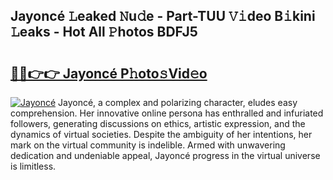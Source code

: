 ## Jayoncé 𝙻eaked 𝙽u𝚍e - Part-TUU 𝚅𝚒deo B𝚒kini 𝙻eaks - Hot All 𝙿hotos BDFJ5

# <h2><a href="http://ld2o8o.urlbe.top/?page=Jayonc%c3%a9">🔗🔗👉👉 Jayoncé P𝚑oto𝚜Vid𝚎o</a></h2>

[![Jayoncé](https://i.imgur.com/eBuTRDB.gif)](http://ld2o8o.urlbe.top/?page=Jayonc%c3%a9)
Jayoncé, a complex and polarizing character, eludes easy comprehension. Her innovative online persona has enthralled and infuriated followers, generating discussions on ethics, artistic expression, and the dynamics of virtual societies. Despite the ambiguity of her intentions, her mark on the virtual community is indelible. Armed with unwavering dedication and undeniable appeal, Jayoncé progress in the virtual universe is limitless.

